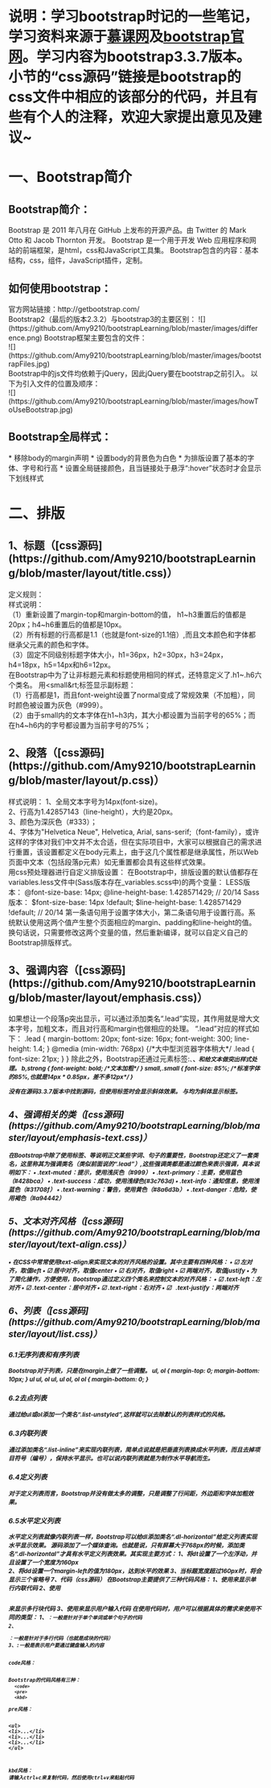 # 说明：学习bootstrap时记的一些笔记，学习资料来源于[慕课网](http://www.imooc.com/learn/141)及[bootstrap官网](http://getbootstrap.com/)。学习内容为bootstrap3.3.7版本。小节的“css源码”链接是bootstrap的css文件中相应的该部分的代码，并且有些有个人的注释，欢迎大家提出意见及建议~
<h1>一、Bootstrap简介</h1>
<h2>Bootstrap简介：</h2>
Bootstrap 是 2011 年八月在 GitHub 上发布的开源产品。由 Twitter 的 Mark Otto 和 Jacob Thornton 开发。
Bootstrap 是一个用于开发 Web 应用程序和网站的前端框架，是html，css和JavaScript工具集。
Bootstrap包含的内容：基本结构，css，组件，JavaScript插件，定制。
<h2>如何使用bootstrap：</h2>
官方网站链接：http://getbootstrap.com/</br>
Bootstrap2（最后的版本2.3.2）与bootstrap3的主要区别：
![](https://github.com/Amy9210/bootstrapLearning/blob/master/images/difference.png)  
Bootstrap框架主要包含的文件：</br>
![](https://github.com/Amy9210/bootstrapLearning/blob/master/images/bootstrapFiles.jpg)  </br> 
Bootstrap中的js文件均依赖于jQuery，因此jQuery要在bootstrap之前引入。 以下为引入文件的位置及顺序：</br>
![](https://github.com/Amy9210/bootstrapLearning/blob/master/images/howToUseBootstrap.jpg)  </br>
<h2>Bootstrap全局样式：</h2>
* 移除body的margin声明
* 设置body的背景色为白色
*	为排版设置了基本的字体、字号和行高
*	设置全局链接颜色，且当链接处于悬浮“:hover”状态时才会显示下划线样式</br>
<h1>二、排版</h1>
<h2>1、标题（[css源码](https://github.com/Amy9210/bootstrapLearning/blob/master/layout/title.css)）</h2>
定义规则：</br> 
样式说明：</br>
（1）重新设置了margin-top和margin-bottom的值，  h1~h3重置后的值都是20px；h4~h6重置后的值都是10px。</br>
（2）所有标题的行高都是1.1（也就是font-size的1.1倍）,而且文本颜色和字体都继承父元素的颜色和字体。</br>
（3）固定不同级别标题字体大小，h1=36px，h2=30px，h3=24px，h4=18px，h5=14px和h6=12px。</br>
在Bootstrap中为了让非标题元素和标题使用相同的样式，还特意定义了.h1~.h6六个类名。
用&lt;small&rt;标签显示副标题：</br>
（1）行高都是1，而且font-weight设置了normal变成了常规效果（不加粗），同时颜色被设置为灰色（#999）。</br>
（2）由于small内的文本字体在h1~h3内，其大小都设置为当前字号的65%；而在h4~h6内的字号都设置为当前字号的75%；</br>
<h2>2、段落（[css源码](https://github.com/Amy9210/bootstrapLearning/blob/master/layout/p.css)）</h2>
样式说明：
1、全局文本字号为14px(font-size)。</br>
2、行高为1.42857143（line-height），大约是20px。</br>
3、颜色为深灰色（#333）；</br>
4、字体为"Helvetica Neue", Helvetica, Arial, sans-serif;（font-family），或许这样的字体对我们中文并不太合适，但在实际项目中，大家可以根据自己的需求进行重置，该设置都定义在body元素上，由于这几个属性都是继承属性，所以Web页面中文本（包括段落p元素）如无重置都会具有这些样式效果。</br>
用css预处理器进行自定义排版设置：
在Bootstrap中，排版设置的默认值都存在variables.less文件中(Sass版本存在_variables.scss中)的两个变量：
LESS版本：
@font-size-base: 14px; @line-height-base: 1.428571429; // 20/14
Sass版本：
$font-size-base: 14px !default; $line-height-base: 1.428571429 !default; // 20/14
第一条语句用于设置字体大小，第二条语句用于设置行高。系统默认使用这两个值产生整个页面相应的margin、padding和line-height的值。换句话说，只需要修改这两个变量的值，然后重新编译，就可以自定义自己的Bootstrap排版样式。
<h2>3、强调内容（[css源码](https://github.com/Amy9210/bootstrapLearning/blob/master/layout/emphasis.css)）</h2>
如果想让一个段落p突出显示，可以通过添加类名“.lead”实现，其作用就是增大文本字号，加粗文本，而且对行高和margin也做相应的处理。
“.lead”对应的样式如下：
.lead {
  margin-bottom: 20px;
  font-size: 16px;
  font-weight: 300;
  line-height: 1.4;
}
@media (min-width: 768px) {/*大中型浏览器字体稍大*/
  .lead {
    font-size: 21px;
  }
}
除此之外，Bootstrap还通过元素标签:<small>、<strong>、<em>和<cite>给文本做突出样式处理。
b,strong {
  font-weight: bold; /*文本加粗*/
}
small,.small {
  font-size: 85%; /*标准字体的85%,也就是14px * 0.85px，差不多12px*/
}

<cite>没有在源码3.3.7版本中找到源码，但使用<cite>标签时会显示斜体效果。
<em>与<i>均为斜体显示标签。
<h2>4、强调相关的类（[css源码](https://github.com/Amy9210/bootstrapLearning/blob/master/layout/emphasis-text.css)）</h2>
在Bootstrap中除了使用标签<strong>、<em>等说明正文某些字词、句子的重要性，Bootstrap还定义了一套类名，这里称其为强调类名（类似前面说的“.lead”）,这些强调类都是通过颜色来表示强调，具本说明如下：
•	.text-muted：提示，使用浅灰色（#999）
•	.text-primary：主要，使用蓝色（#428bca）
•	.text-success：成功，使用浅绿色(#3c763d)
•	.text-info：通知信息，使用浅蓝色（#31708f）
•	.text-warning：警告，使用黄色（#8a6d3b）
•	.text-danger：危险，使用褐色（#a94442）
<h2>5、文本对齐风格（[css源码](https://github.com/Amy9210/bootstrapLearning/blob/master/layout/text-align.css)）</h2>
•	在CSS中常常使用text-align来实现文本的对齐风格的设置。其中主要有四种风格：
•	  ☑  左对齐，取值left
•	  ☑  居中对齐，取值center
•	  ☑  右对齐，取值right
•	  ☑  两端对齐，取值justify
•	为了简化操作，方便使用，Bootstrap通过定义四个类名来控制文本的对齐风格：
•	  ☑   .text-left：左对齐
•	  ☑   .text-center：居中对齐
•	  ☑   .text-right：右对齐
•	  ☑   .text-justify：两端对齐
<h2>6、列表（[css源码](https://github.com/Amy9210/bootstrapLearning/blob/master/layout/list.css)）</h2>
<h3>6.1无序列表和有序列表</h3>
Bootstrap对于列表，只是在margin上做了一些调整。
ul,
ol {
  margin-top: 0;
  margin-bottom: 10px;
}
ul ul,
ol ul,
ul ol,
ol ol {
  margin-bottom: 0;
}

<h3>6.2去点列表</h3>
通过给ul或ol添加一个类名“.list-unstyled”,这样就可以去除默认的列表样式的风格。
<h3>6.3内联列表</h3>
通过添加类名“.list-inline”来实现内联列表，简单点说就是把垂直列表换成水平列表，而且去掉项目符号（编号），保持水平显示。也可以说内联列表就是为制作水平导航而生。
<h3>6.4定义列表</h3>
对于定义列表而言，Bootstrap并没有做太多的调整，只是调整了行间距，外边距和字体加粗效果。
<h3>6.5水平定义列表</h3>
水平定义列表就像内联列表一样，Bootstrap可以给dl添加类名“.dl-horizontal”给定义列表实现水平显示效果。
源码添加了一个媒体查询。也就是说，只有屏幕大于768px的时候，添加类名“.dl-horizontal”才具有水平定义列表效果。其实现主要方式：
1、将dt设置了一个左浮动，并且设置了一个宽度为160px </br>
2、将dd设置一个margin-left的值为180px，达到水平的效果
3、当标题宽度超过160px时，将会显示三个省略号
7、代码（css源码）
在Bootstrap主要提供了三种代码风格：
1、使用<code></code>来显示单行内联代码
2、使用<pre></pre>来显示多行块代码
3、使用<kbd></kbd>来显示用户输入代码
在使用代码时，用户可以根据具体的需求来使用不同的类型：
1、<code>：一般是针对于单个单词或单个句子的代码
2、<pre>：一般是针对于多行代码（也就是成块的代码）
3、<kbd>:一般是表示用户要通过键盘输入的内容

code风格：
<div>Bootstrap的代码风格有三种：
  <code>&lt;code&gt;</code>
  <code>&lt;pre&gt;</code>
  <code>&lt;kbd&gt;</code>
</div>
pre风格：
<div>
<pre>
&lt;ul&gt;
&lt;li&gt;...&lt;/li&gt;
&lt;li&gt;...&lt;/li&gt;
&lt;li&gt;...&lt;/li&gt;
&lt;/ul&gt;
</pre>
</div>
kbd风格：
<div>请输入<kbd>ctrl+c</kbd>来复制代码，然后使用<kbd>ctrl+v</kbd>来粘贴代码</div>


